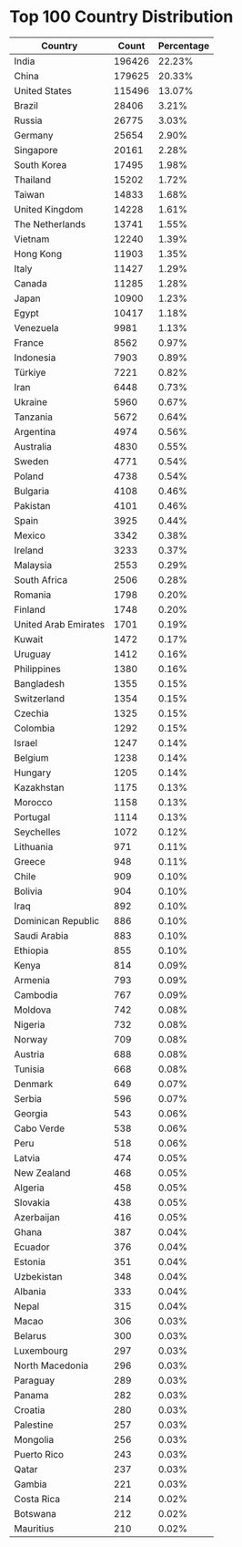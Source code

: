 # Top 100 Country Distribution
| Country | Count | Percentage |
|----|----|----|
| India | 196426 | 22.23% |
| China | 179625 | 20.33% |
| United States | 115496 | 13.07% |
| Brazil | 28406 | 3.21% |
| Russia | 26775 | 3.03% |
| Germany | 25654 | 2.90% |
| Singapore | 20161 | 2.28% |
| South Korea | 17495 | 1.98% |
| Thailand | 15202 | 1.72% |
| Taiwan | 14833 | 1.68% |
| United Kingdom | 14228 | 1.61% |
| The Netherlands | 13741 | 1.55% |
| Vietnam | 12240 | 1.39% |
| Hong Kong | 11903 | 1.35% |
| Italy | 11427 | 1.29% |
| Canada | 11285 | 1.28% |
| Japan | 10900 | 1.23% |
| Egypt | 10417 | 1.18% |
| Venezuela | 9981 | 1.13% |
| France | 8562 | 0.97% |
| Indonesia | 7903 | 0.89% |
| Türkiye | 7221 | 0.82% |
| Iran | 6448 | 0.73% |
| Ukraine | 5960 | 0.67% |
| Tanzania | 5672 | 0.64% |
| Argentina | 4974 | 0.56% |
| Australia | 4830 | 0.55% |
| Sweden | 4771 | 0.54% |
| Poland | 4738 | 0.54% |
| Bulgaria | 4108 | 0.46% |
| Pakistan | 4101 | 0.46% |
| Spain | 3925 | 0.44% |
| Mexico | 3342 | 0.38% |
| Ireland | 3233 | 0.37% |
| Malaysia | 2553 | 0.29% |
| South Africa | 2506 | 0.28% |
| Romania | 1798 | 0.20% |
| Finland | 1748 | 0.20% |
| United Arab Emirates | 1701 | 0.19% |
| Kuwait | 1472 | 0.17% |
| Uruguay | 1412 | 0.16% |
| Philippines | 1380 | 0.16% |
| Bangladesh | 1355 | 0.15% |
| Switzerland | 1354 | 0.15% |
| Czechia | 1325 | 0.15% |
| Colombia | 1292 | 0.15% |
| Israel | 1247 | 0.14% |
| Belgium | 1238 | 0.14% |
| Hungary | 1205 | 0.14% |
| Kazakhstan | 1175 | 0.13% |
| Morocco | 1158 | 0.13% |
| Portugal | 1114 | 0.13% |
| Seychelles | 1072 | 0.12% |
| Lithuania | 971 | 0.11% |
| Greece | 948 | 0.11% |
| Chile | 909 | 0.10% |
| Bolivia | 904 | 0.10% |
| Iraq | 892 | 0.10% |
| Dominican Republic | 886 | 0.10% |
| Saudi Arabia | 883 | 0.10% |
| Ethiopia | 855 | 0.10% |
| Kenya | 814 | 0.09% |
| Armenia | 793 | 0.09% |
| Cambodia | 767 | 0.09% |
| Moldova | 742 | 0.08% |
| Nigeria | 732 | 0.08% |
| Norway | 709 | 0.08% |
| Austria | 688 | 0.08% |
| Tunisia | 668 | 0.08% |
| Denmark | 649 | 0.07% |
| Serbia | 596 | 0.07% |
| Georgia | 543 | 0.06% |
| Cabo Verde | 538 | 0.06% |
| Peru | 518 | 0.06% |
| Latvia | 474 | 0.05% |
| New Zealand | 468 | 0.05% |
| Algeria | 458 | 0.05% |
| Slovakia | 438 | 0.05% |
| Azerbaijan | 416 | 0.05% |
| Ghana | 387 | 0.04% |
| Ecuador | 376 | 0.04% |
| Estonia | 351 | 0.04% |
| Uzbekistan | 348 | 0.04% |
| Albania | 333 | 0.04% |
| Nepal | 315 | 0.04% |
| Macao | 306 | 0.03% |
| Belarus | 300 | 0.03% |
| Luxembourg | 297 | 0.03% |
| North Macedonia | 296 | 0.03% |
| Paraguay | 289 | 0.03% |
| Panama | 282 | 0.03% |
| Croatia | 280 | 0.03% |
| Palestine | 257 | 0.03% |
| Mongolia | 256 | 0.03% |
| Puerto Rico | 243 | 0.03% |
| Qatar | 237 | 0.03% |
| Gambia | 221 | 0.03% |
| Costa Rica | 214 | 0.02% |
| Botswana | 212 | 0.02% |
| Mauritius | 210 | 0.02% |
